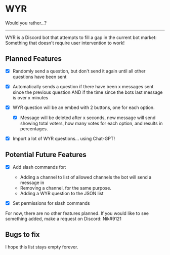 # WYR

Would you rather...?

---

WYR is a Discord bot that attempts to fill a gap in the current
bot market: Something that doesn't require user intervention to work!

## Planned Features

- [x] Randomly send a question, but don't send it again
until all other questions have been sent


- [x] Automatically sends a question if there have been x messages sent since the previous question
AND if the time since the bots last message is over x minutes


- [x] WYR question will be an embed with 2 buttons, one for each option.

  - [x] Message will be deleted after x seconds, new message will send showing
  total voters, how many votes for each option, and results in percentages.


- [x] Import a lot of WYR questions... using Chat-GPT!

    
## Potential Future Features

- [x] Add slash commands for:
  - Adding a channel to list of allowed channels the bot will send a message in
  - Removing a channel, for the same purpose.
  - Adding a WYR question to the JSON list


- [x] Set permissions for slash commands

For now, there are no other features planned.
If you would like to see something added, make a request on Discord: Nik#9121


## Bugs to fix

I hope this list stays empty forever.